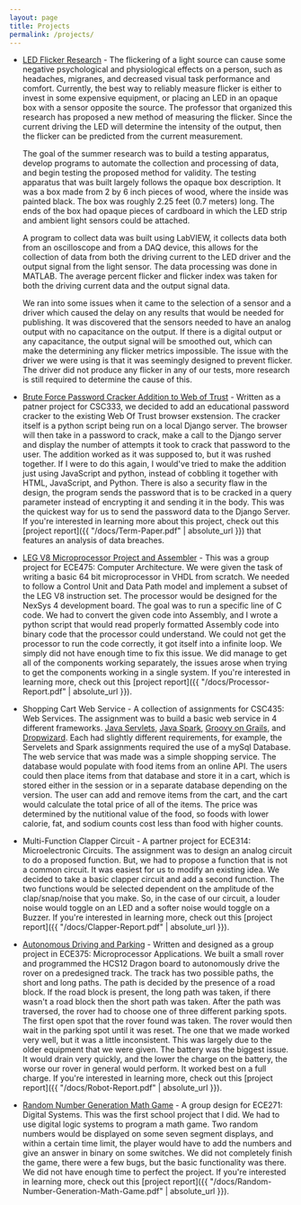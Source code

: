 ```yaml
---
layout: page
title: Projects
permalink: /projects/
---
```


* [LED Flicker Research](https://github.com/jross7997/LED-Flicker-Research)
	\- The flickering of a light source can cause some negative psychological and physiological effects on a person, such as headaches, migranes, and decreased
	visual task performance and comfort. Currently, the best way to reliably measure flicker is either to invest in some expensive equipment, or placing an LED
	in an opaque box with a sensor opposite the source. The professor that organized this research has proposed a new method of measuring the flicker. Since the 
	current driving the LED will determine the intensity of the output, then the flicker can be predicted from the current measurement. 

	The goal of the summer research was to build a testing apparatus, develop programs to automate the collection and processing of data, and begin testing the 
	proposed method for validity. The testing apparatus that was built largely follows the opaque box description. It was a box made from 2 by 6 inch pieces of wood,
	where the inside was painted black. The box was roughly 2.25 feet (0.7 meters) long. The ends of the box had opaque pieces of cardboard in which the LED strip and
	ambient light sensors could be attached.

	A program to collect data was built using LabVIEW, it collects data both from an oscilloscope and from a DAQ device, this allows
	 for the collection of data from both the driving current to the LED driver and the output signal from the light sensor. The data processing was done in MATLAB. 
	 The average percent flicker and flicker index was taken for both the driving current data and the output signal data.

	 We ran into some issues when it came to the selection of a sensor and a driver which caused the delay on any results that would be needed for publishing.
	 It was discovered that the sensors needed to have an analog output with no capacitance on the output. If there is a digital output or any capacitance, the
	 output signal will be smoothed out, which can make the determining any flicker metrics impossible. The issue with the driver we were using is that it was 
	 seemingly designed to prevent flicker. The driver did not produce any flicker in any of our tests, more research is still required to determine the cause of this. 

* [Brute Force Password Cracker Addition to Web of Trust](https://github.com/jross7997/CSC333-Brute-Force-Chrome-Extension)
	\- Written as a patner project for CSC333, we decided to add an educational password cracker to the existing Web Of Trust browser exstension.
	The cracker itself is a python script being run on a local Django server. The browser will then take in a password to crack, make a call to the Django
	server and display the number of attempts it took to crack that password to the user. The addition worked as it was supposed to, but it was rushed together. 
	If I were to do this again, I would've tried to make the addition just using JavaScript and python, instead of cobbling it together with HTML, JavaScript, and Python.
	There is also a security flaw in the design, the program sends the password that is to be cracked in a query parameter instead of encrypting it and sending it in the body.
	This was the quickest way for us to send the password data to the Django Server. If you're interested in learning more about this project, check out this [project report]({{ "/docs/Term-Paper.pdf" | absolute_url }}) that features an 
	analysis of data breaches.

* [LEG V8 Microprocessor Project and Assembler](https://github.com/jross7997/ECE475-CPU-Project)
	\- This was a group project for ECE475: Computer Architecture. We were given the task of writing a basic 64 bit microprocessor in VHDL from scratch. We needed
	to follow a Control Unit and Data Path model and implement a subset of the LEG V8 instruction set. The processor would be designed for the NexSys 4 development board.
	The goal was to run a specific line of C code. We had to convert the given code into Assembly, and I wrote a python script that would read properly formatted
	Assembly code into binary code that the processor could understand. We could not get the processor to run the code correctly, it got itself into a infinite loop. We simply did not have enough time
	to fix this issue. We did manage to get all of the components working separately, the issues arose when trying to get the components working in a single system. If you're interested in 
	learning more, check out this [project report]({{ "/docs/Processor-Report.pdf" | absolute_url }}).

* Shopping Cart Web Service
	\- A collection of assignments for CSC435: Web Services. The assignment was to build a basic web service in 4 different frameworks. [Java Servlets](https://github.com/jross7997/CSC435-Shopping-Cart-Servlets), [Java Spark](https://github.com/jross7997/CSC435-Shopping-Cart-Spark),
	[Groovy on Grails](https://github.com/jross7997/CSC435-Shopping-Cart-Grails), and [Dropwizard](https://github.com/jross7997/CSC435-Shopping-Cart-Dropwizard). Each had slightly different requirements, for example, the Servelets and Spark assignments required the use of a mySql Database.
	The web service that was made was a simple shopping service. The database would populate with food items from an online API. The users could then place items from that
	database and store it in a cart, which is stored either in the session or in a separate database depending on the version. The user can add and remove items from the cart, and the cart
	would calculate the total price of all of the items. The price was determined by the nutitional value of the food, so foods with lower calorie, fat, and sodium counts cost less than food with higher counts.

* Multi-Function Clapper Circuit
	\- A partner project for ECE314: Microelectronic Circuits. The assignment was to design an analog circuit to do a proposed function. But, we had to propose a function
	that is not a common circuit. It was easiest for us to modify an existing idea. We decided to take a basic clapper circuit and add a second function. The two functions would
	be selected dependent on the amplitude of the clap/snap/noise that you make. So, in the case of our circuit, a louder noise would toggle on an LED and a softer noise would toggle on a Buzzer. 
	If you're interested in learning more, check out this [project report]({{ "/docs/Clapper-Report.pdf" | absolute_url }}).

* [Autonomous Driving and Parking](https://github.com/jross7997/ECE375-Rover-Project)
	\- Written and designed as a group project in ECE375: Microprocessor Applications. We built a small rover and programmed the HCS12 Dragon board to autonomously drive the rover
	on a predesigned track. The track has two possible paths, the short and long paths. The path is decided by the presence of a road block. If the road block is present,
	the long path was taken, if there wasn't a road block then the short path was taken. After the path was traversed, the rover had to choose one of three different
	parking spots. The first open spot that the rover found was taken. The rover would then wait in the parking spot until it was reset. The one that we made worked very well, but it was 
	a little inconsistent. This was largely due to the older equipment that we were given. The battery was the biggest issue. It would drain very quickly, and the lower the charge on the battery, 
	the worse our rover in general would perform. It worked best on a full charge. If you're interested in learning more, check out this [project report]({{ "/docs/Robot-Report.pdf" | absolute_url }}).

* [Random Number Generation Math Game](https://github.com/jross7997/ECE271-Random-Number-Game-Project)
	\- A group design for ECE271: Digital Systems. This was the first school project that I did. We had to use digital logic systems to program a math game.
	Two random numbers would be displayed on some seven segment displays, and within a certain time limit, the player would have to add the numbers and give an answer
	in binary on some switches. We did not completely finish the game, there were a few bugs, but the basic functionality was there. We did not have enough time to perfect the project.
	If you're interested in learning more, check out this [project report]({{ "/docs/Random-Number-Generation-Math-Game.pdf" | absolute_url }}).


